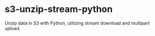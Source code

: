 # s3-unzip-stream-python

Unzip data in S3 with Python, utilizing stream download and multipart upload.

